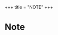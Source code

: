 +++
title = "NOTE"
+++


# Note

<!--exmaple
* [物理数学](/NOTE/MP/)

  + [群論](/NOTE/MP/GROUP/)

  + [Green関数論](/NOTE/MP/GREEN/)
-->

